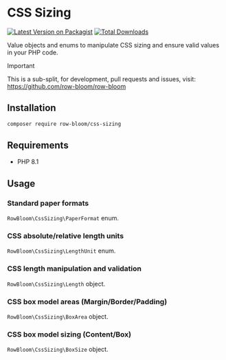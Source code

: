 # CSS Sizing

[![Latest Version on Packagist](https://img.shields.io/packagist/v/row-bloom/css-sizing.svg?style=flat-square)](https://packagist.org/packages/row-bloom/css-sizing)
[![Total Downloads](https://img.shields.io/packagist/dt/row-bloom/css-sizing.svg?style=flat-square)](https://packagist.org/packages/row-bloom/css-sizing)
<!-- [![Pest Action](https://img.shields.io/github/actions/workflow/status/row-bloom/css-sizing/run-tests.yml?branch=main&label=tests&style=flat-square)](https://github.com/row-bloom/css-sizing/actions?query=workflow%3Arun-tests+branch%3Amain)
[![Pint action](https://img.shields.io/github/actions/workflow/status/row-bloom/css-sizing/fix-php-code-style-issues.yml?branch=main&label=code%20style&style=flat-square)](https://github.com/row-bloom/css-sizing/actions?query=workflow%3A"Fix+PHP+code+style+issues"+branch%3Amain) -->

Value objects and enums to manipulate CSS sizing and ensure valid values in your PHP code.

> [!IMPORTANT]
> This is a sub-split, for development, pull requests and issues, visit: <https://github.com/row-bloom/row-bloom>

## Installation

```bash
composer require row-bloom/css-sizing
```

## Requirements

- PHP 8.1

## Usage

### Standard paper formats

`RowBloom\CssSizing\PaperFormat` enum.

### CSS absolute/relative length units

`RowBloom\CssSizing\LengthUnit` enum.

### CSS length manipulation and validation

`RowBloom\CssSizing\Length` object.

### CSS box model areas (Margin/Border/Padding)

`RowBloom\CssSizing\BoxArea` object.

### CSS box model sizing (Content/Box)

`RowBloom\CssSizing\BoxSize` object.
